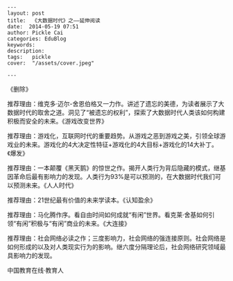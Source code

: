 
    ---
    layout: post  
    title:  《大数据时代》之——延伸阅读  
    date:  2014-05-19 07:51  
    author: Pickle Cai  
    categories: EduBlog  
    keywords: 
    description:   
    tags:	pickle   
    cover:  "/assets/cover.jpeg"  

    ---  
    
《删除》

推荐理由：维克多·迈尔-舍恩伯格又一力作。讲述了遗忘的美德，为读者展示了大数据时代的取舍之道。洞见了“被遗忘的权利”，探索了大数据时代人类该如何构建积极而安全的未来。《游戏改变世界》

推荐理由：游戏化，互联网时代的重要趋势。从游戏之恶到游戏之美，引领全球游戏业的未来。游戏化的4大决定性特征+游戏化的4大目标+游戏化的14大补丁。《爆发》

推荐理由：一本颠覆《黑天鹅》的惊世之作。揭开人类行为背后隐藏的模式，继基因革命后最有影响力的发现。人类行为93%是可以预测的，在大数据时代我们可以预测未来。《人人时代》

推荐理由：21世纪最有价值的未来学读本。《认知盈余》

推荐理由：马化腾作序。看自由时间如何成就“有闲”世界。看克莱·舍基如何引领“有闲”积极与“有闲”商业的未来。《大连接》

推荐理由：社会网络必读之作；三度影响力，社会网络的强连接原则。社会网络是如何形成的以及对人类现实行为的影响。继六度分隔理论后，社会网络研究领域最具影响力的发现。

		    
 中国教育在线·教育人

